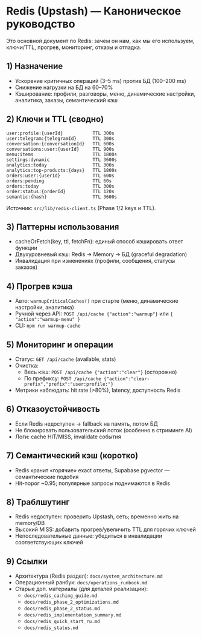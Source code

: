 # Redis (Upstash) — Каноническое руководство

Это основной документ по Redis: зачем он нам, как мы его используем, ключи/TTL, прогрев, мониторинг, отказы и отладка.

## 1) Назначение

- Ускорение критичных операций (3–5 ms) против БД (100–200 ms)
- Снижение нагрузки на БД на 60–70%
- Кэширование: профили, разговоры, меню, динамические настройки, аналитика, заказы, семантический кэш

## 2) Ключи и TTL (сводно)

```text
user:profile:{userId}           TTL 300s
user:telegram:{telegramId}      TTL 300s
conversation:{conversationId}   TTL 600s
conversations:user:{userId}     TTL 900s
menu:items                      TTL 1800s
settings:dynamic                TTL 3600s
analytics:today                 TTL 300s
analytics:top-products:{days}   TTL 1800s
orders:user:{userId}            TTL 600s
orders:pending                  TTL 60s
orders:today                    TTL 300s
order:status:{orderId}          TTL 120s
semantic:{hash}                 TTL 3600s
```

Источник: `src/lib/redis-client.ts` (Phase 1/2 keys и TTL).

## 3) Паттерны использования

- cacheOrFetch(key, ttl, fetchFn): единый способ кэшировать ответ функции
- Двухуровневый кэш: Redis → Memory → БД (graceful degradation)
- Инвалидация при изменениях (профили, сообщения, статусы заказов)

## 4) Прогрев кэша

- Авто: `warmupCriticalCaches()` при старте (меню, динамические настройки, аналитика)
- Ручной через API: `POST /api/cache {"action":"warmup"}` или `{ "action":"warmup-menu" }`
- CLI: `npm run warmup-cache`

## 5) Мониторинг и операции

- Статус: `GET /api/cache` (available, stats)
- Очистка:
  - Весь кэш: `POST /api/cache {"action":"clear"}` (осторожно)
  - По префиксу: `POST /api/cache {"action":"clear-prefix","prefix":"user:profile:"}`
- Метрики наблюдать: hit rate (>80%), latency, доступность Redis

## 6) Отказоустойчивость

- Если Redis недоступен → fallback на память, потом БД
- Не блокировать пользовательский поток (особенно в стриминге AI)
- Логи: cache HIT/MISS, invalidate события

## 7) Семантический кэш (коротко)

- Redis хранит «горячие» exact ответы, Supabase pgvector — семантические подобия
- Hit-порог ~0.95; популярные запросы поднимаются в Redis

## 8) Траблшутинг

- Redis недоступен: проверить Upstash, сеть; временно жить на memory/DB
- Высокий MISS: добавить прогрев/увеличить TTL для горячих ключей
- Непоследовательные данные: убедиться в инвалидации соответствующих ключей

## 9) Ссылки

- Архитектура (Redis раздел): `docs/system_architecture.md`
- Операционный ранбук: `docs/operations_runbook.md`
- Старые доп. материалы (для деталей реализации):
  - `docs/redis_caching_guide.md`
  - `docs/redis_phase_2_optimizations.md`
  - `docs/redis_phase_2_status.md`
  - `docs/redis_implementation_summary.md`
  - `docs/redis_quick_start_ru.md`
  - `docs/redis_status.md`
